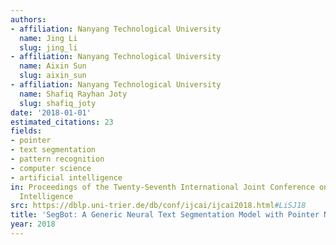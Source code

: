 ```yaml
---
authors:
- affiliation: Nanyang Technological University
  name: Jing Li
  slug: jing_li
- affiliation: Nanyang Technological University
  name: Aixin Sun
  slug: aixin_sun
- affiliation: Nanyang Technological University
  name: Shafiq Rayhan Joty
  slug: shafiq_joty
date: '2018-01-01'
estimated_citations: 23
fields:
- pointer
- text segmentation
- pattern recognition
- computer science
- artificial intelligence
in: Proceedings of the Twenty-Seventh International Joint Conference on Artificial
  Intelligence
src: https://dblp.uni-trier.de/db/conf/ijcai/ijcai2018.html#LiSJ18
title: 'SegBot: A Generic Neural Text Segmentation Model with Pointer Network'
year: 2018
---
```

